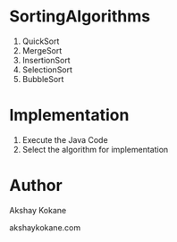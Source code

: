 # SortingAlgorithms
1. QuickSort
2. MergeSort
3. InsertionSort
4. SelectionSort
5. BubbleSort 

# Implementation
1) Execute the Java Code 
2) Select the algorithm for implementation 

# Author
Akshay Kokane

akshaykokane.com
